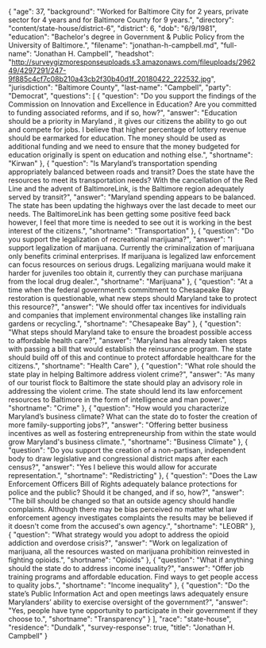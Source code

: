 {
  "age": 37,
  "background": "Worked for Baltimore City for 2 years, private sector for 4 years and for Baltimore County for 9 years.",
  "directory": "content/state-house/district-6",
  "district": 6,
  "dob": "6/9/1981",
  "education": "Bachelor's degree in Government & Public Policy from the University of Baltimore.",
  "filename": "jonathan-h-campbell.md",
  "full-name": "Jonathan H. Campbell",
  "headshot": "http://surveygizmoresponseuploads.s3.amazonaws.com/fileuploads/296249/4297291/247-9f885c4cf7c08b210a43cb2f30b40d1f_20180422_222532.jpg",
  "jurisdiction": "Baltimore County",
  "last-name": "Campbell",
  "party": "Democrat",
  "questions": [
    {
      "question": "Do you support the findings of the Commission on Innovation and Excellence in Education? Are you committed to funding associated reforms, and if so, how?",
      "answer": "Education should be a priority in Maryland , it gives our citizens the ability to go out and compete for jobs. I believe that higher percentage of lottery revenue should be earmarked for education. The money should be used as additional funding and we need to ensure that the money budgeted for education originally is spent on education and nothing else.",
      "shortname": "Kirwan"
    },
    {
      "question": "Is Maryland’s transportation spending appropriately balanced between roads and transit? Does the state have the resources to meet its transportation needs? With the cancellation of the Red Line and the advent of BaltimoreLink, is the Baltimore region adequately served by transit?",
      "answer": "Maryland spending appears to be balanced. The state has been updating the highways over the last decade to meet our needs. The BaltimoreLink has been getting some positive feed back however,  I feel that more time is needed to see out it is working in the best interest of the citizens.",
      "shortname": "Transportation"
    },
    {
      "question": "Do you support the legalization of recreational marijuana?",
      "answer": "I support legalization of marijuana. Currently the criminalization of marijuana only benefits criminal enterprises. If marijuana is legalized law enforcement can focus resources on serious drugs. Legalizing marijuana would make it harder for juveniles too obtain it, currently they can purchase marijuana from the local drug dealer.",
      "shortname": "Marijuana"
    },
    {
      "question": "At a time when the federal government’s commitment to Chesapeake Bay restoration is questionable, what new steps should Maryland take to protect this resource?",
      "answer": "We should offer tax incentives for individuals and companies that implement environmental changes like installing rain gardens or recycling.",
      "shortname": "Chesapeake Bay"
    },
    {
      "question": "What steps should Maryland take to ensure the broadest possible access to affordable health care?",
      "answer": "Maryland has already taken steps with passing a bill that would establish the reinsurance program.  The state should build off of this and continue to protect affordable healthcare for the citizens.",
      "shortname": "Health Care"
    },
    {
      "question": "What role should the state play in helping Baltimore address violent crime?",
      "answer": "As many of our tourist flock to Baltimore the state should play an advisory role in addressing the violent crime. The state should lend its law enforcement resources to Baltimore in the form of intelligence and man power.",
      "shortname": "Crime"
    },
    {
      "question": "How would you characterize Maryland’s business climate? What can the state do to foster the creation of more family-supporting jobs?",
      "answer": "Offering better business incentives as well as fostering entrepreneurship from within the state would grow Maryland's business climate.",
      "shortname": "Business Climate"
    },
    {
      "question": "Do you support the creation of a non-partisan, independent body to draw legislative and congressional district maps after each census?",
      "answer": "Yes I believe this would allow for accurate representation.",
      "shortname": "Redistricting"
    },
    {
      "question": "Does the Law Enforcement Officers Bill of Rights adequately balance protections for police and the public? Should it be changed, and if so, how?",
      "answer": "The bill should be changed so that an outside agency should handle complaints. Although there may be bias perceived no matter what law enforcement agency investigates complaints the results may be believed if it doesn't come from the accused's own agency.",
      "shortname": "LEOBR"
    },
    {
      "question": "What strategy would you adopt to address the opioid addiction and overdose crisis?",
      "answer": "Work on legalization of marijuana,  all the resources wasted on marijuana prohibition reinvested in fighting opioids.",
      "shortname": "Opioids"
    },
    {
      "question": "What if anything should the state do to address income inequality?",
      "answer": "Offer job training programs and affordable education. Find ways to get people access to quality jobs.",
      "shortname": "Income inequality"
    },
    {
      "question": "Do the state’s Public Information Act and open meetings laws adequately ensure Marylanders’ ability to exercise oversight of the government?",
      "answer": "Yes, people have tyne opportunity to participate in their government if they choose to.",
      "shortname": "Transparency"
    }
  ],
  "race": "state-house",
  "residence": "Dundalk",
  "survey-response": true,
  "title": "Jonathan H. Campbell"
}
